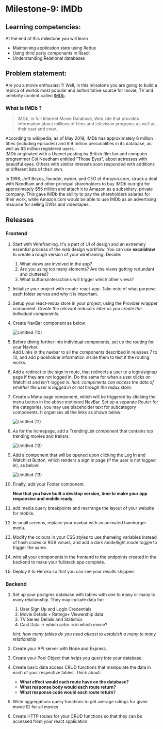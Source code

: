 # Milestone-9: IMDb

## Learning competencies:

At the end of this milestone you will learn

- Maintaining application state using Redux
- Using third party components in React
- Understanding Relational databases

## Problem statement:

Are you a movie enthusiast ?! Well, in this milestone you are going to build a replica of worlds most popular and authoritative source for movie, TV and celebrity content called [IMDb](https://www.imdb.com/).

### What is IMDb ?

> IMDb, in full Internet Movie Database, Web site that provides information about millions of films and television programs as well as their cast and crew.

According to wikipedia, as of May 2019, IMDb has approximately 6 million titles (including episodes) and 9.9 million personalities in its database, as well as 83 million registered users.  
IMDb originated with a Usenet posting by British film fan and computer programmer Col Needham entitled "Those Eyes", about actresses with beautiful eyes. Others with similar interests soon responded with additions or different lists of their own.

In 1998, Jeff Bezos, founder, owner, and CEO of Amazon.com, struck a deal with Needham and other principal shareholders to buy IMDb outright for approximately \$55 million and attach it to Amazon as a subsidiary, private company. This gave IMDb the ability to pay the shareholders salaries for their work, while Amazon.com would be able to use IMDb as an advertising resource for selling DVDs and videotapes.

## Releases

### Frontend

1. Start with Wireframing. It's a part of UI of design and an extremely essential process of the web design workflow. You can use **excalidraw** to create a rough version of your wireframing. Decide:
    1. What views are involved in the app?
    2. Are you using too many elements? Are the views getting redundant and cluttered?
    3. What buttons/interactions will trigger which other views?
2. Initialize your project with create-react-app. Take note of what purpose each folder serves and why it is important.
3. Setup your react-redux store in your project, using the Provider wrapper component.
*Create the relevant reducers later as you create the individual components.*
4. Create NavBar component as below. 
    
    ![Untitled (10)](https://user-images.githubusercontent.com/19927261/175980566-7efe869c-4522-4252-a0d4-54933c545e07.png)
    
5. Before diving further into individual components, set up the routing for your Navbar.    
Add Links in the navbar to all the components described in releases 7 to 10, and add     placeholder information inside them to test if the routing works.
6. Add a redirect to the sign in route, that redirects a user to a login/signup page if they are not logged in. Do the same for when a user clicks on Watchlist and isn't logged in. 
*hint: components can access the data of whether the user is logged in or not hrough the redux store.*
7. Create a Menu page component, which will be triggered by clicking the menu button in the above metioned NavBar. Set up a separate Router for the categories, you may use placeholder text for subcategory components. 
It organises all the links as shown below:
    
    ![Untitled (11)](https://user-images.githubusercontent.com/19927261/175980664-9c8f6c02-0ee3-4d75-8a35-1d2b352cd20e.png)
    
8. As for the homepage, add a TrendingList component that contains top trending movies and trailers: 
    
    ![Untitled (12)](https://user-images.githubusercontent.com/19927261/175980720-68caf54e-3e7d-4c04-9f7e-36c27e768cff.png)
    
9. Add a component that will be opened upon clicking the Log In and Watchlist Button, which renders a sign in page (if the user is not logged in), as below:  
    
    ![Untitled (13)](https://user-images.githubusercontent.com/19927261/175980820-67058b47-a5ba-42a2-8781-12ddac1838cb.png)
    
10. Finally, add your Footer component. 
    
    **Now that you have built a desktop version, time to make your app responsive and mobile ready.** 
    
11. add media query breakpoints and rearrange the layout of your website for mobile. 
12. In small screens, replace your navbar with an animated hamburger menu. 
13. Modify the colours in your CSS styles to use themeing variables instead of hash codes or RGB values, and add a dark mode/light mode toggle to trigger the same. 
14. wire all your components in the frontend to the endpoints created in the backend to make your fullstack app complete. 
15. Deploy it to Heroku so that you can see your results shipped.  

### **Backend**

1. Set up your postgres database with tables with one to many or many to many relationship.  They may include data for:
    1. User Sign Up and Login Credentials 
    2. Movie Details + Ratings+ Viewership data
    3. TV Series Details and Statistics 
    4. Cast Data → which actor is in which movie? 
    
    *hint: how many tables do you need atleast to establish a many to many relationship*  
    
2. Create your API server with Node and Express. 
3. Create your Pool Object that helps you query into your database. 
4. Create basic data access CRUD functions that manipulate the data in each of your respective tables. Think about:
    - **What effect would each route have on the database?**
    - **What response body would each route return?**
    - **What response code would each route return?**
5. Write aggregations query functions to get average ratings for given movie ID for all movies 
6. Create HTTP routes for your CRUD functions so that they can be accessed from your react application. 
